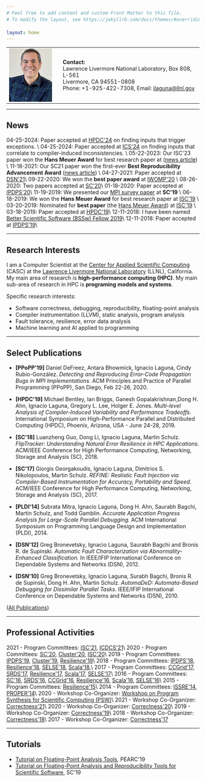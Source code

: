 ```yaml
---
# Feel free to add content and custom Front Matter to this file.
# To modify the layout, see https://jekyllrb.com/docs/themes/#overriding-theme-defaults

layout: home
---
```



<table>
<tr> <td valign="top" style="width:25%;"> <img src="images/website_2023.jpg" alt="Ignacio Laguna" style="display:block;" /> </td>
<td width="2%"> </td>
<td>
<b>Contact:</b><br />
Lawrence Livermore National Laboratory, Box 808, L-561<br />
Livermore, CA 94551-0808<br />
Phone: +1-925-422-7308, Email: <a href="mailto:ilaguna@llnl.gov">ilaguna@llnl.gov</a>
</td> </tr>
</table> 

<!--
![Ignacio Laguna](images/ignacio_profile_1.jpg "Ignacio Laguna")

**Contact:**\\
Lawrence Livermore National Laboratory, Box 808, L-561 \\
Livermore, CA 94551-0808 \\
Phone: +1-925-422-7308, Email: [ilaguna@llnl.gov](mailto:ilaguna@llnl.gov)
 -->

----

## News

<!--
My new book has been published. If you want to create clear and effective technical presentations, read [this book](https://www.amazon.com/dp/B0C2SFPLF5)!
<table> <tr>
<td valign="top" style="width:50%;"> <a href="https://www.amazon.com/dp/B0C2SFPLF5">
 <img src="images/research_website_post.png" alt="Declutter Your Slides" style="display:block;" width="55%" /> </a>
 </td>
<td width="2%"> </td>
</tr> </table>
-->

<!--
<font color="red">Interested in an internship?</font> [See here](/internships/)
 -->
04-25-2024: Paper accepted at [HPDC'24](https://www.hpdc.org/2024/) on finding inputs that trigger exceptions. \\
04-25-2024: Paper accepted at [ICS'24](https://ics2024.github.io/paper.html) on finding inputs that correlate to compiler-induced inconsistencies. \\
 05-22-2023: Our ISC'23 paper won the **Hans Meuer Award** for best research paper at  ([news article](https://computing.llnl.gov/about/newsroom/best-paper-winner-finds-sources-calculation-inconsistencies)) \\
11-18-2021: Our SC21 paper won the first-ever **Best Reproducibility Advancement Award** ([news article](https://www.llnl.gov/news/llnl-team-wins-sc21-reproducibility-advancement-award)) \\
04-27-2021: Paper accepted at [DSN'21](http://dsn2021.ntu.edu.tw/)\\
09-22-2020: We won the **best paper award** at [IWOMP'20](https://www.iwomp2020.org/)  \\
08-26-2020: Two papers accepted at [SC'20](https://sc20.supercomputing.org/)\\
01-18-2020: Paper accepted at [IPDPS'20](http://www.ipdps.org/)\\
11-19-2019: We presented our [MPI survey paper](https://dl.acm.org/citation.cfm?doid=3295500.3356176) at **SC'19** \\
06-18-2019: We won the **Hans Meuer Award** for best research paper at [ISC'19](https://www.isc-hpc.com/)  \\
03-20-2019: Nominated for **best paper** (the [Hans Meuer Award](https://www.isc-hpc.com/awards-2019.html)) at [ISC'19](https://www.isc-hpc.com/)  \\
03-18-2019: Paper accepted at [HPDC'19](http://www.hpdc.org/2019/)\\
12-11-2018: I have been named [Better Scientific Software (BSSw) Fellow 2019](https://bssw.io/blog_posts/introducing-the-2019-bssw-fellows)\\
12-11-2018: Paper accepted at [IPDPS'19](http://www.ipdps.org/)\\
<!--
09-18-2018: Our SC'18 resilience paper is highlighted in the news at [HPCWire](https://www.hpcwire.com/2018/09/18/whats-new-in-hpc-research-september-part-1/)\\
09-17-2018: Invited talk at [School of Computing Colloquium](http://www.cs.utah.edu/calendar/colloquium-ignacio-laguna/), University of Utah\\
08-14-2018: Paper accepted at [SC'18](https://sc18.supercomputing.org/)\\
09-09-2017: We are named [R&D 100 Award Finalists!](https://www.rd100conference.com/awards/winners-finalists/year/2017/)\\
06-15-2017: Paper accepted at [SC'17](https://sc17.supercomputing.org/)
 -->


----

## Research Interests

I am a Computer Scientist at the [Center for Applied Scientific Computing](https://computation.llnl.gov/casc) (CASC) at the [Lawrence Livermore National Laboratory](https://www.llnl.gov/) (LLNL), California. My main area of research is **high-performance computing (HPC)**. My main sub-area of research in HPC is **programing models and systems**.

Specific research interests:
- Software correctness, debugging, reproducibility, floating-point analysis
- Compiler instrumentation (LLVM), static analysis, program analysis
- Fault tolerance, resilience, error data analysis
- Machine learning and AI applied to programming

----

## Select Publications
- **[PPoPP'19]** Daniel DeFreez, Antara Bhowmick, Ignacio Laguna, Cindy Rubio-González. *Detecting and Reproducing Error-Code Propagation Bugs in MPI Implementations.* ACM Principles and Practice of Parallel Programming (PPoPP), San Diego, Feb 22-26, 2020.

- **[HPDC'19]** Michael Bentley, Ian Briggs, Ganesh Gopalakrishnan,Dong H. Ahn, Ignacio Laguna, Gregory L. Lee, Holger E. Jones. *Multi-level Analysis of Compiler-Induced Variability and Performance Tradeoffs.* International Symposium on High-Performance Parallel and Distributed Computing (HPDC), Phoenix, Arizona, USA - June 24-28, 2019.

- **[SC'18]** Luanzheng Guo, Dong Li, Ignacio Laguna, Martin Schulz. *FlipTracker: Understanding Natural Error Resilience in HPC Applications.* ACM/IEEE Conference for High Performance Computing, Networking, Storage and Analysis (SC), 2018.

- **[SC'17]** Giorgis Georgakoudis, Ignacio Laguna, Dimitrios S. Nikolopoulos, Martin Schulz. *REFINE: Realistic Fault Injection via Compiler-Based Instrumentation for Accuracy, Portability and Speed.* ACM/IEEE Conference for High Performance Computing, Networking, Storage and Analysis (SC), 2017.

- **[PLDI'14]** Subrata Mitra, Ignacio Laguna, Dong H. Ahn, Saurabh Bagchi, Martin Schulz, and Todd Gamblin. *Accurate Application Progress Analysis for Large-Scale Parallel Debugging.* ACM International Symposium on Programming Language Design and Implementation (PLDI), 2014.

- **[DSN'12]** Greg Bronevetsky, Ignacio Laguna, Saurabh Bagchi and Bronis R. de Supinski. *Automatic Fault Characterization via Abnormality-Enhanced Classification.* In IEEE/IFIP International Conference on Dependable Systems and Networks (DSN), 2012.

- **[DSN'10]** Greg Bronevetsky, Ignacio Laguna, Surabh Bagchi, Bronis R. de Supinski, Dong H. Ahn, Martin Schulz. *AutomaDeD: Automata-Based Debugging for Dissimilar Parallel Tasks.* IEEE/IFIP International Conference on Dependable Systems and Networks (DSN), 2010.


([All Publications](/papers/))

----

## Professional Activities

<!---
Technical Program Committee: [IPDPS'18](http://www.ipdps.org/)\\
Technical Program Committee: [CCGrid'17](https://www.arcos.inf.uc3m.es/ccgrid2017/)\\
Technical Program Committee: [SRDS'17](http://srds2017.comp.polyu.edu.hk/)\\
Technical Program Committee: [SRDS'16](http://srds2016.inf.mit.bme.hu/)\\
Technical Program Committee: [SC'16](http://sc16.supercomputing.org/)\\
Technical Program Committee: [CCGrid'16](http://ccgrid2016.uniandes.edu.co/)\\
Technical Program Committee: [ISSRE'14](http://2014.issre.net/)\\
Co-Organizer: [Correctness'18](https://correctness-workshop.github.io/2018/)\\
Co-Organizer: [Correctness'17](https://correctness-workshop.github.io/2017/)\\
Posters Committee: [SC'14](http://sc14.supercomputing.org/)\\
Technical Program Committee: [Resilience'18](https://www.csm.ornl.gov/srt/conferences/Resilience/2018/) \\
Technical Program Committee: [Resilience'17](https://www.csm.ornl.gov/srt/conferences/Resilience/2017/) \\
Technical Program Committee: [Resilience'16](https://www.csm.ornl.gov/srt/conferences/Resilience/2016/) \\
Technical Program Committee: [Resilience'15](https://www.csm.ornl.gov/srt/conferences/Resilience/2015/) \\
Technical Program Committee: [SELSE'18](https://www.selse.org/)\\
Technical Program Committee: [SELSE'17](https://www.selse.org/)\\
Technical Program Committee: [SELSE'16](https://www.selse.org/)\\
Technical Program Committee: [PROPER'13](http://www.vi-hps.org/)\\
Technical Program Committee: [PROPER'14](http://www.vi-hps.org/)\\
Technical Program Committee: [Scala'18](https://www.csm.ornl.gov/srt/conferences/Scala/2017/)\\
Technical Program Committee: [Scala'17](https://www.csm.ornl.gov/srt/conferences/Scala/2018/)\\
Technical Program Committee: [Scala'16](https://www.csm.ornl.gov/srt/conferences/Scala/2016/)
 -->

<!---
**Conference Program Committees:**
[IPDPS'19](http://www.ipdps.org/),
[IPDPS'18](http://www.ipdps.org/ipdps2018/index.html),
[CCGrid'17](https://www.arcos.inf.uc3m.es/ccgrid2017/),
[SRDS'17](http://srds2017.comp.polyu.edu.hk/),
[SRDS'16](http://srds2016.inf.mit.bme.hu/),
[SC'16](http://sc16.supercomputing.org/),
[CCGrid'16](http://ccgrid2016.uniandes.edu.co/),
[ISSRE'14](http://2014.issre.net/)\\
**Workshop Program Committees:**
[Resilience'18](https://www.csm.ornl.gov/srt/conferences/Resilience/2018/),
[Resilience'17](https://www.csm.ornl.gov/srt/conferences/Resilience/2017/),
[Resilience'16](https://www.csm.ornl.gov/srt/conferences/Resilience/2016/),
[Resilience'15](https://www.csm.ornl.gov/srt/conferences/Resilience/2015/),
[Scala'18](https://www.csm.ornl.gov/srt/conferences/Scala/2018/),
[Scala'17](https://www.csm.ornl.gov/srt/conferences/Scala/2017/),
[Scala'16](https://www.csm.ornl.gov/srt/conferences/Scala/2016/),
[SELSE'18](https://www.selse.org/),
[SELSE'17](https://www.selse.org/),
[SELSE'16](https://www.selse.org/),
[PROPER'13](http://www.vi-hps.org/),
[PROPER'14](http://www.vi-hps.org/)\\
**Workshop Co-Organizer:**
[Correctness'18](https://correctness-workshop.github.io/2018/),
[Correctness'17](https://correctness-workshop.github.io/2017/)
 -->
 
2021 - Program Committees: [ISC'21](https://www.isc-hpc.com/), [ICDCS'21](https://icdcs2021.us/)\\
2020 - Program Committees: [SC'20](https://sc20.supercomputing.org/), [Cluster'20](https://clustercomp.org/2020/), [ISC'20](https://www.isc-hpc.com/)\\
2019 - Program Committees: [IPDPS'19](http://www.ipdps.org/), [Cluster'19](https://clustercomp.org/2019/),
[Resilience'19](https://www.csm.ornl.gov/srt/conferences/Resilience/2019/)\\
2018 - Program Committees: [IPDPS'18](http://www.ipdps.org/ipdps2018/index.html),
[Resilience'18](https://www.csm.ornl.gov/srt/conferences/Resilience/2018/),
[SELSE'18](https://www.selse.org/),
[Scala'18](https://www.csm.ornl.gov/srt/conferences/Scala/2018/),\\
2017 - Program Committees: [CCGrid'17](https://www.arcos.inf.uc3m.es/ccgrid2017/),
[SRDS'17](http://srds2017.comp.polyu.edu.hk/),
[Resilience'17](https://www.csm.ornl.gov/srt/conferences/Resilience/2017/),
[Scala'17](https://www.csm.ornl.gov/srt/conferences/Scala/2017/),
[SELSE'17](https://www.selse.org/)\\
2016 - Program Committees: [SC'16](http://sc16.supercomputing.org/),
[SRDS'16](http://srds2016.inf.mit.bme.hu/),
[CCGrid'16](http://ccgrid2016.uniandes.edu.co/),
[Resilience'16](https://www.csm.ornl.gov/srt/conferences/Resilience/2016/),
[Scala'16](https://www.csm.ornl.gov/srt/conferences/Scala/2016/),
[SELSE'16](https://www.selse.org/)\\
2015 - Program Committees: [Resilience'15](https://www.csm.ornl.gov/srt/conferences/Resilience/2015/)\\
2014 - Program Committees: [ISSRE'14](http://2014.issre.net/),
[PROPER'14](http://www.vi-hps.org/)\\
2020 - Workshop Co-Organizer: [Workshop on Program Synthesis for Scientific Computing (PSW)](https://prog-synth-science.github.io/2020/)\\
2021 - Workshop Co-Organizer: [Correctness'21](https://correctness-workshop.github.io/2021/)\\
2020 - Workshop Co-Organizer: [Correctness'20](https://correctness-workshop.github.io/2020/)\\
2019 - Workshop Co-Organizer: [Correctness'19](https://correctness-workshop.github.io/2019/)\\
2018 - Workshop Co-Organizer: [Correctness'18](https://correctness-workshop.github.io/2018/)\\
2017 - Workshop Co-Organizer: [Correctness'17](https://correctness-workshop.github.io/2017/)

----
## Tutorials
- [Tutorial on Floating-Point Analysis Tools](http://fpanalysistools.org/pearc19/), PEARC'19
- [Tutorial on Floating-Point Analysis and Reproducibility Tools for Scientific Software](http://fpanalysistools.org/sc19/), SC'19


<!---
<iframe src="https://player.vimeo.com/video/137135569" width="640" height="360" frameborder="0" allowfullscreen></iframe>
 -->

